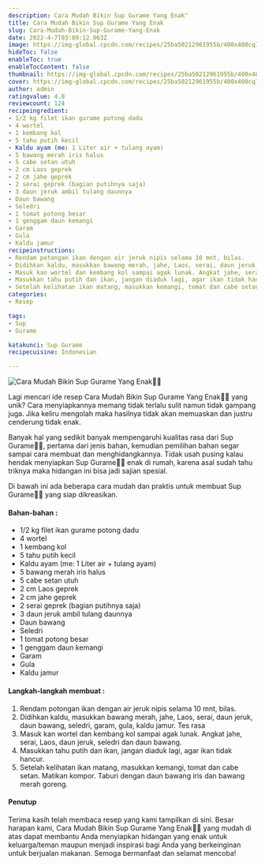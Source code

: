 ```yaml
---
description: Cara Mudah Bikin Sup Gurame Yang Enak"
title: Cara Mudah Bikin Sup Gurame Yang Enak
slug: Cara-Mudah-Bikin-Sup-Gurame-Yang-Enak
date: 2022-4-7T03:09:12.063Z
image: https://img-global.cpcdn.com/recipes/25ba50212961955b/400x400cq70/photo.jpg
hideToc: false
enableToc: true
enableTocContent: false
thumbnail: https://img-global.cpcdn.com/recipes/25ba50212961955b/400x400cq70/photo.jpg
cover: https://img-global.cpcdn.com/recipes/25ba50212961955b/400x400cq70/photo.jpg
author: admin
ratingvalue: 4.8
reviewcount: 124
recipeingredient:
- 1/2 kg filet ikan gurame potong dadu
- 4 wortel
- 1 kembang kol
- 5 tahu putih kecil
- Kaldu ayam (me: 1 Liter air + tulang ayam)
- 5 bawang merah iris halus
- 5 cabe setan utuh
- 2 cm Laos geprek
- 2 cm jahe geprek
- 2 serai geprek (bagian putihnya saja)
- 3 daun jeruk ambil tulang daunnya
- Daun bawang
- Seledri
- 1 tomat potong besar
- 1 genggam daun kemangi
- Garam
- Gula
- Kaldu jamur
recipeinstructions:
- Rendam potongan ikan dengan air jeruk nipis selama 10 mnt, bilas.
- Didihkan kaldu, masukkan bawang merah, jahe, Laos, serai, daun jeruk, daun bawang, seledri, garam, gula, kaldu jamur. Tes rasa
- Masuk kan wortel dan kembang kol sampai agak lunak. Angkat jahe, serai, Laos, daun jeruk, seledri dan daun bawang.
- Masukkan tahu putih dan ikan, jangan diaduk lagi, agar ikan tidak hancur.
- Setelah kelihatan ikan matang, masukkan kemangi, tomat dan cabe setan. Matikan kompor. Taburi dengan daun bawang iris dan bawang merah goreng.
categories:
- Resep

tags:
- Sup
- Gurame

katakunci: Sup Gurame
recipecuisine: Indonesian

---
```


![Cara Mudah Bikin Sup Gurame Yang Enak👩‍🍳](https://img-global.cpcdn.com/recipes/25ba50212961955b/400x400cq70/photo.jpg)

Lagi mencari ide resep Cara Mudah Bikin Sup Gurame Yang Enak👩‍🍳 yang unik? Cara menyiapkannya memang tidak terlalu sulit namun tidak gampang juga. Jika keliru mengolah maka hasilnya tidak akan memuaskan dan justru cenderung tidak enak.

Banyak hal yang sedikit banyak mempengaruhi kualitas rasa dari Sup Gurame👩‍🍳, pertama dari jenis bahan, kemudian pemilihan bahan segar sampai cara membuat dan menghidangkannya. Tidak usah pusing kalau hendak menyiapkan Sup Gurame👩‍🍳 enak di rumah, karena asal sudah tahu triknya maka hidangan ini bisa jadi sajian spesial.

Di bawah ini ada beberapa cara mudah dan praktis untuk membuat Sup Gurame👩‍🍳 yang siap dikreasikan.

<!--inarticleads1-->

#### Bahan-bahan :

- 1/2 kg filet ikan gurame potong dadu
- 4 wortel
- 1 kembang kol
- 5 tahu putih kecil
- Kaldu ayam (me: 1 Liter air + tulang ayam)
- 5 bawang merah iris halus
- 5 cabe setan utuh
- 2 cm Laos geprek
- 2 cm jahe geprek
- 2 serai geprek (bagian putihnya saja)
- 3 daun jeruk ambil tulang daunnya
- Daun bawang
- Seledri
- 1 tomat potong besar
- 1 genggam daun kemangi
- Garam
- Gula
- Kaldu jamur

<!--inarticleads2-->

#### Langkah-langkah membuat :

1. Rendam potongan ikan dengan air jeruk nipis selama 10 mnt, bilas.
1. Didihkan kaldu, masukkan bawang merah, jahe, Laos, serai, daun jeruk, daun bawang, seledri, garam, gula, kaldu jamur. Tes rasa
1. Masuk kan wortel dan kembang kol sampai agak lunak. Angkat jahe, serai, Laos, daun jeruk, seledri dan daun bawang.
1. Masukkan tahu putih dan ikan, jangan diaduk lagi, agar ikan tidak hancur.
1. Setelah kelihatan ikan matang, masukkan kemangi, tomat dan cabe setan. Matikan kompor. Taburi dengan daun bawang iris dan bawang merah goreng.

#### Penutup

Terima kasih telah membaca resep yang kami tampilkan di sini. Besar harapan kami, Cara Mudah Bikin Sup Gurame Yang Enak👩‍🍳 yang mudah di atas dapat membantu Anda menyiapkan hidangan yang enak untuk keluarga/teman maupun menjadi inspirasi bagi Anda yang berkeinginan untuk berjualan makanan. Semoga bermanfaat dan selamat mencoba!